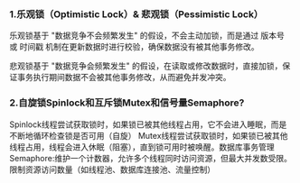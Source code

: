 ### 1.乐观锁（Optimistic Lock）& 悲观锁（Pessimistic Lock）
乐观锁基于 "数据竞争不会频繁发生" 的假设，不会主动加锁，而是通过 版本号 或 时间戳 机制在更新数据时进行校验，确保数据没有被其他事务修改。

悲观锁基于 "数据竞争会频繁发生" 的假设，在读取或修改数据时，直接加锁，保证事务执行期间数据不会被其他事务修改，从而避免并发冲突。
### 2.自旋锁Spinlock和互斥锁Mutex和信号量Semaphore?
Spinlock线程尝试获取锁时，如果锁已被其他线程占用，它不会进入睡眠，而是不断地循环检查锁是否可用（自旋）
Mutex线程尝试获取锁时，如果锁已被其他线程占用，线程会进入休眠（阻塞），直到锁可用时被唤醒。数据库事务管理
Semaphore:维护一个计数器，允许多个线程同时访问资源，但最大并发数受限。限制资源访问数量（如线程池、数据库连接池、流量控制）